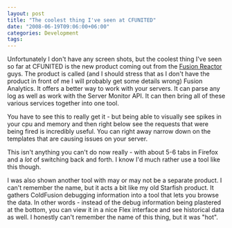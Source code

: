 ```yaml
---
layout: post
title: "The coolest thing I've seen at CFUNITED"
date: "2008-06-19T09:06:00+06:00"
categories: Development 
tags: 
---
```


Unfortunately I don't have any screen shots, but the coolest thing I've seen so far at CFUNITED is the new product coming out from the <a href="http://www.fusion-reactor.com">Fusion Reactor</a> guys. The product is called (and I should stress that as I don't have the product in front of me I will probably get some details wrong) Fusion Analytics. It offers a better way to work with your servers. It can parse any log as well as work with the Server Monitor API. It can then bring all of these various services together into one tool.
<!--more-->
You have to see this to really get it - but being able to visually see spikes in your cpu and memory and then right below see the requests that were being fired is incredibly useful. You can right away narrow down on the templates that are causing issues on your server.

This isn't anything you can't do now really - with about 5-6 tabs in Firefox and a <i>lot</i> of switching back and forth. I know I'd much rather use a tool like this though. 

I was also shown another tool with may or may not be a separate product. I can't remember the name, but it acts a bit like my old Starfish product. It gathers ColdFusion debugging information into a tool that lets you browse the data. In other words - instead of the debug information being plastered at the bottom, you can view it in a nice Flex interface and see historical data as well. I honestly can't remember the name of this thing, but it was "hot".